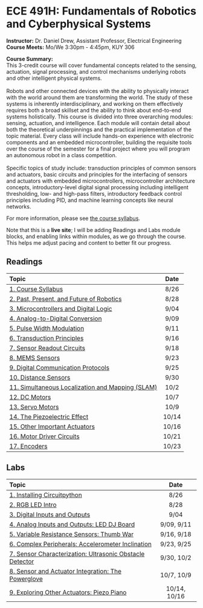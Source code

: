 <link rel="stylesheet" type="text/css" href="assets/css/styles.css">

# ECE 491H: Fundamentals of Robotics and Cyberphysical Systems
**Instructor:** Dr. Daniel Drew, Assistant Professor, Electrical Engineering\
**Course Meets:** Mo/We 3:30pm - 4:45pm, KUY 306

**Course Summary:**\
This 3-credit course will cover fundamental concepts related to the sensing, actuation, signal processing, and control mechanisms underlying robots and other intelligent physical systems.<br><br> Robots and other connected devices with the ability to physically interact with the world around them are transforming the world. The study of these systems is inherently interdisciplinary, and working on them effectively requires both a broad skillset and the ability to think about end-to-end systems holistically. This course is divided into three overarching modules: sensing, actuation, and intelligence. Each module will contain detail about both the theoretical underpinnings and the practical implementation of the topic material. Every class will include hands-on experience with electronic components and an embedded microcontroller, building the requisite tools over the course of the semester for a final project where you will program an autonomous robot in a class competition.<br><br> Specific topics of study include: transduction principles of common sensors and actuators, basic circuits and principles for the interfacing of sensors and actuators with embedded microcontrollers, microcontroller architecture concepts, introductory-level digital signal processing including intelligent thresholding, low- and high-pass filters, introductory feedback control principles including PID, and machine learning concepts like neural networks. 

For more information, please see [the course syllabus](readings/reading1/syllabus.md).

Note that this is a **live site**; I will be adding Readings and Labs module blocks, and enabling links within modules, as we go through the course. This helps me adjust pacing and content to better fit our progress.

## Readings

|              Topic                                                                 | Date |
| :-------                                                                           |:----:|
|[1. Course Syllabus](readings/reading1/syllabus.md)                                 | 8/26 |
|[2. Past, Present, and Future of Robotics](readings/reading2/reading2.md)           | 8/28 |
|[3. Microcontrollers and Digital Logic](readings/reading3/reading3.md)              | 9/04 |
|[4. Analog-to-Digital Conversion](readings/reading4/reading4.md)                    | 9/09 |
|[5. Pulse Width Modulation](readings/reading5/reading5.md)                          | 9/11 |
|[6. Transduction Principles](readings/reading6/reading6.md)                         | 9/16 |
|[7. Sensor Readout Circuits](readings/reading7/reading7.md)                         | 9/18 |   
|[8. MEMS Sensors](readings/reading8/reading8.md)                                    | 9/23 |  
|[9. Digital Communication Protocols](readings/reading9/reading9.md)                 | 9/25 | 
|[10. Distance Sensors](readings/reading10/reading10.md)                             | 9/30 | 
|[11. Simultaneous Localization and Mapping (SLAM)](readings/reading11/reading11.md) | 10/2 |
|[12. DC Motors](readings/reading12/reading12.md)                                    | 10/7 |
|[13. Servo Motors](readings/reading13/reading13.md)                                 | 10/9 |
|[14. The Piezoelectric Effect](readings/reading14/reading14.md)                     | 10/14 |
|[15. Other Important Actuators](readings/reading15/reading15.md)                    | 10/16 |
|[16. Motor Driver Circuits](readings/reading16/reading16.md)                        | 10/21 |
|[17. Encoders](readings/reading17/reading17.md)                                     | 10/23 |


## Labs

|              Topic                                                                 | Date |
| :-------                                                                           |:----:|
|[1. Installing Circuitpython](labs/lab1/lab1.md)                                    | 8/26 |
|[2. RGB LED Intro](labs/lab2/lab2.md)                                               | 8/28 |
|[3. Digital Inputs and Outputs](labs/lab3/lab3.md)                                  | 9/04 |
|[4. Analog Inputs and Outputs: LED DJ Board](labs/lab4/lab4.md)                     | 9/09, 9/11 | 
|[5. Variable Resistance Sensors: Thumb War](labs/lab5/lab5.md)                      | 9/16, 9/18 |
|[6. Complex Peripherals: Accelerometer Inclination](labs/lab6/lab6.md)              | 9/23, 9/25 |
|[7. Sensor Characterization: Ultrasonic Obstacle Detector](labs/lab7/lab7.md)       | 9/30, 10/2 |
|[8. Sensor and Actuator Integration: The Powerglove](labs/lab8/lab8.md)             | 10/7, 10/9 |
|[9. Exploring Other Actuators: Piezo Piano](labs/lab9/lab9.md)                      | 10/14, 10/16|


